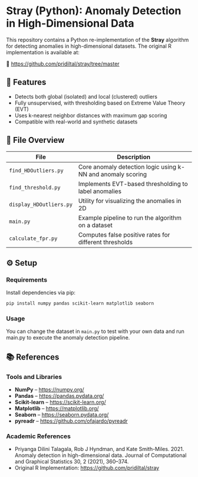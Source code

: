 # Stray (Python): Anomaly Detection in High-Dimensional Data

This repository contains a Python re-implementation of the **Stray** algorithm for detecting anomalies in high-dimensional datasets. The original R implementation is available at:

🔗 https://github.com/pridiltal/stray/tree/master

## 📌 Features

- Detects both global (isolated) and local (clustered) outliers
- Fully unsupervised, with thresholding based on Extreme Value Theory (EVT)
- Uses k-nearest neighbor distances with maximum gap scoring
- Compatible with real-world and synthetic datasets

## 📁 File Overview

| File                    | Description                                                        |
|-------------------------|--------------------------------------------------------------------|
| `find_HDOutliers.py`    | Core anomaly detection logic using k-NN and anomaly scoring        |
| `find_threshold.py`     | Implements EVT-based thresholding to label anomalies               |
| `display_HDOutliers.py` | Utility for visualizing the anomalies in 2D                        |
| `main.py`               | Example pipeline to run the algorithm on a dataset                 |
| `calculate_fpr.py`      | Computes false positive rates for different thresholds             |

## ⚙️ Setup

### Requirements

Install dependencies via pip:

```bash
pip install numpy pandas scikit-learn matplotlib seaborn
```

### Usage
You can change the dataset in `main.py` to test with your own data and run main.py to execute the anomaly detection pipeline.


## 📚 References

### Tools and Libraries

- **NumPy** – https://numpy.org/
- **Pandas** – https://pandas.pydata.org/
- **Scikit-learn** – https://scikit-learn.org/
- **Matplotlib** – https://matplotlib.org/
- **Seaborn** – https://seaborn.pydata.org/
- **pyreadr** – https://github.com/ofajardo/pyreadr

### Academic References

- Priyanga Dilini Talagala, Rob J Hyndman, and Kate Smith-Miles. 2021. Anomaly detection in high-dimensional data. Journal of Computational and Graphical Statistics 30, 2 (2021), 360–374.
- Original R Implementation: https://github.com/pridiltal/stray